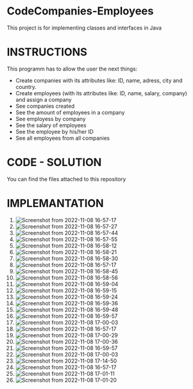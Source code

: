 # CodeCompanies-Employees
This project is for implementing classes and interfaces in Java

# INSTRUCTIONS
This programm has to allow the user the next things:
- Create companies with its attributes like: ID, name, adress, city and country.
- Create employees (with its attributes like: ID, name, salary, company) and assign a company
- See companies created
- See the amount of employees in a company
- See employess by company
- See the salary of employees
- See the employee by his/her ID
- See all employees from all companies

# CODE - SOLUTION
You can find the files attached to this repository

# IMPLEMANTATION
1. ![Screenshot from 2022-11-08 16-57-17](https://user-images.githubusercontent.com/117246749/200685237-ba92c011-decc-42a2-8f82-0a7ae2e939bb.png)
2. ![Screenshot from 2022-11-08 16-57-27](https://user-images.githubusercontent.com/117246749/200685247-4ca97e42-7aa8-4164-8e08-45a688666f26.png)
3. ![Screenshot from 2022-11-08 16-57-44](https://user-images.githubusercontent.com/117246749/200685335-ca616dbc-3264-4323-86ec-94422ce15452.png)
4. ![Screenshot from 2022-11-08 16-57-55](https://user-images.githubusercontent.com/117246749/200685429-32c4ef95-566f-49bc-951e-c10a9c28ca30.png)
5. ![Screenshot from 2022-11-08 16-58-12](https://user-images.githubusercontent.com/117246749/200685439-765fc575-effb-40d8-8845-59314e15b349.png)
6. ![Screenshot from 2022-11-08 16-58-21](https://user-images.githubusercontent.com/117246749/200685443-5126d369-9d82-48c5-87f5-65de6d32c19b.png)
7. ![Screenshot from 2022-11-08 16-58-30](https://user-images.githubusercontent.com/117246749/200685454-9fa548c1-0318-4a25-af0c-3176ddf6b8e3.png)
8. ![Screenshot from 2022-11-08 16-57-17](https://user-images.githubusercontent.com/117246749/200685237-ba92c011-decc-42a2-8f82-0a7ae2e939bb.png)
9. ![Screenshot from 2022-11-08 16-58-45](https://user-images.githubusercontent.com/117246749/200685856-9c2aae28-b5a1-441b-ae7c-0aa176a1c2bf.png)
10. ![Screenshot from 2022-11-08 16-58-56](https://user-images.githubusercontent.com/117246749/200685865-877b631f-0a27-405e-b108-ca7c9d6545b6.png)
11. ![Screenshot from 2022-11-08 16-59-04](https://user-images.githubusercontent.com/117246749/200685872-5157b255-43b5-4b7f-963f-74103c989a3f.png)
12. ![Screenshot from 2022-11-08 16-59-15](https://user-images.githubusercontent.com/117246749/200685875-96745f86-d69b-4f8b-b996-1afb855996fc.png)
13. ![Screenshot from 2022-11-08 16-59-24](https://user-images.githubusercontent.com/117246749/200685925-f4611fc7-2f3a-4241-a7d2-7244477a3277.png)
14. ![Screenshot from 2022-11-08 16-59-36](https://user-images.githubusercontent.com/117246749/200686117-d6938735-85b0-465c-82b2-3036918cda31.png)
15. ![Screenshot from 2022-11-08 16-59-48](https://user-images.githubusercontent.com/117246749/200686455-cfe3101b-fbe0-4f52-8c2f-04346f1cd282.png)
16. ![Screenshot from 2022-11-08 16-59-57](https://user-images.githubusercontent.com/117246749/200686470-526fa598-8b79-453d-9914-64db26afdc01.png)
17. ![Screenshot from 2022-11-08 17-00-03](https://user-images.githubusercontent.com/117246749/200686478-82e8badf-7ef9-4a36-8989-e0fe1308d542.png)
18. ![Screenshot from 2022-11-08 16-57-17](https://user-images.githubusercontent.com/117246749/200685237-ba92c011-decc-42a2-8f82-0a7ae2e939bb.png)
19. ![Screenshot from 2022-11-08 17-00-29](https://user-images.githubusercontent.com/117246749/200686730-68f0e26d-0bb8-46b9-9631-311ba39e9c0b.png)
20. ![Screenshot from 2022-11-08 17-00-36](https://user-images.githubusercontent.com/117246749/200686748-5b916a21-3ae1-4f49-a16e-73fd8e48419a.png)
21. ![Screenshot from 2022-11-08 16-59-57](https://user-images.githubusercontent.com/117246749/200687122-66221ad8-3980-4b1d-8f19-6a54fdeae22d.png)
22. ![Screenshot from 2022-11-08 17-00-03](https://user-images.githubusercontent.com/117246749/200687148-c4398e35-d486-4388-91f3-2462a08905f0.png)
23. ![Screenshot from 2022-11-08 17-14-50](https://user-images.githubusercontent.com/117246749/200687407-638b1d1e-77c3-4055-8897-7e4e41aedaf3.png)
24. ![Screenshot from 2022-11-08 16-57-17](https://user-images.githubusercontent.com/117246749/200685237-ba92c011-decc-42a2-8f82-0a7ae2e939bb.png)
25. ![Screenshot from 2022-11-08 17-01-11](https://user-images.githubusercontent.com/117246749/200687500-c4a2a39b-978f-484e-8ce2-802bc2a6d746.png)
26. ![Screenshot from 2022-11-08 17-01-20](https://user-images.githubusercontent.com/117246749/200687504-e60fb540-2d2f-49d8-b07d-74d61ed30d7c.png)













